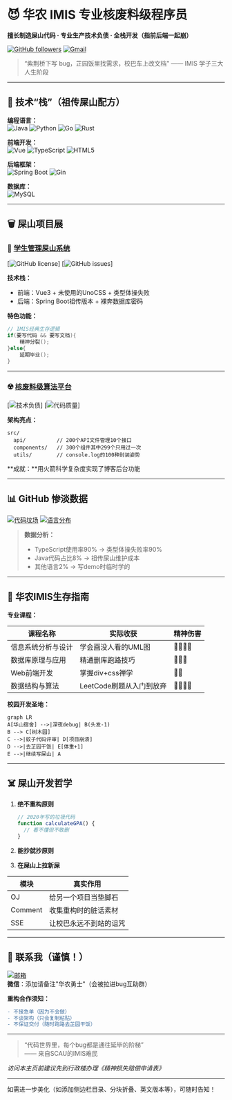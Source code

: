 # 😈 华农 IMIS 专业核废料级程序员

**擅长制造屎山代码 · 专业生产技术负债 · 全栈开发（指前后端一起崩）**

[![GitHub followers](https://img.shields.io/badge/粉丝-全是机器人-red)](https://github.com/HYH0309)
[![Gmail](https://img.shields.io/badge/祖传邮箱-Y2433936387@163.com-D14836?logo=gmail&logoColor=white)](mailto:Y2433936387@163.com)

> “紫荆桥下写 bug，芷园饭里找需求，校巴车上改文档” —— IMIS 学子三大人生阶段

---

## 💩 技术“栈”（祖传屎山配方）

**编程语言：**  
![Java](https://img.shields.io/badge/Java-比教务系统还卡-007396?logo=openjdk)
![Python](https://img.shields.io/badge/Python-只会print()-3776AB?logo=python)
![Go](https://img.shields.io/badge/Go-还没"走"通-00ADD8?logo=go)
![Rust](https://img.shields.io/badge/Rust-编译器都怕我-000000?logo=rust)

**前端开发：**  
![Vue](https://img.shields.io/badge/Vue3-组件地狱-4FC08D?logo=vuedotjs)
![TypeScript](https://img.shields.io/badge/TS-类型体操失败-3178C6?logo=typescript)
![HTML5](https://img.shields.io/badge/HTML-还在用div布局-E34F26?logo=html5)

**后端框架：**  
![Spring Boot](https://img.shields.io/badge/Spring%20Boot-祖传版本-6DB33F?logo=springboot)
![Gin](https://img.shields.io/badge/Gin-接口全404-009688?logo=go)

**数据库：**  
![MySQL](https://img.shields.io/badge/MySQL-密码写在注释里-4479A1?logo=mysql)

---

## 🗑️ 屎山项目展

### 🤬 [学生管理屎山系统](https://github.com/HYH0309/student-manage-system)
[![GitHub license](https://img.shields.io/badge/license-祖传代码-red)]
[![GitHub issues](https://img.shields.io/badge/issues-比华农芒果还多-blue)]

**技术栈：**  
- 前端：Vue3 + 未使用的UnoCSS + 类型体操失败  
- 后端：Spring Boot祖传版本 + 裸奔数据库密码  

**特色功能：**
```java
// IMIS经典生存逻辑
if(要写代码 && 要写文档){
    精神分裂();
}else{
    延期毕业();
}
```

---

### ☢️ [核废料级算法平台](https://github.com/HYH0309/web-work)
[![技术负债](https://img.shields.io/badge/技术负债-∞元-red)]
[![代码质量](https://img.shields.io/badge/可维护性-黑洞级-black)]

**架构亮点：**
```
src/
  api/          // 200个API文件管理10个接口
  components/   // 300个组件其中299个只用过一次
  utils/        // console.log的100种封装姿势
```
**成就：**用火箭科学复杂度实现了博客后台功能

---

## 📊 GitHub 惨淡数据

[![代码坟场](https://github-readme-stats.vercel.app/api?username=HYH0309&show_icons=true&theme=dark&hide_title=true)](https://github.com/HYH0309)
[![语言分布](https://github-readme-stats.vercel.app/api/top-langs/?username=HYH0309&layout=compact&theme=dark&hide=html,css)](https://github.com/HYH0309)

> **数据分析：**
> - TypeScript使用率90% → 类型体操失败率90%
> - Java代码占比8% → 祖传屎山维护成本
> - 其他语言2% → 写demo时临时学的

---

## 🏫 华农IMIS生存指南

**专业课程：**

| 课程名称               | 实际收获               | 精神伤害   |
|----------------------|----------------------|-----------|
| 信息系统分析与设计    | 学会画没人看的UML图    | 🤯🤯🤯🤯     |
| 数据库原理与应用      | 精通删库跑路技巧        | 🤯🤯🤯       |
| Web前端开发           | 掌握div+css禅学        | 🤯🤯         |
| 数据结构与算法        | LeetCode刷题从入门到放弃 | 🤯🤯🤯🤯     |

**校园开发圣地：**
```mermaid
graph LR
A[华山宿舍] -->|深夜debug| B(头发-1)
B --> C[树木园]
C -->|蚊子代码评审| D[项目崩溃]
D -->|去芷园干饭| E[体重+1]
E -->|继续写屎山| A
```

---

## ☠️ 屎山开发哲学

1. **绝不重构原则**
   ```ts
   // 2020年写的垃圾代码
   function calculateGPA() {
     // 看不懂但不敢删
   }
   ```

2. **能抄就抄原则**  


3. **在屎山上拉新屎**

| 模块    | 真实作用                  |
|---------|--------------------------|
| OJ      | 给另一个项目当垫脚石      |
| Comment | 收集重构时的脏话素材      |
| SSE     | 让校巴永远不到站的诅咒    |

---

## 📮 联系我（谨慎！）

[![邮箱](https://img.shields.io/badge/祖传邮箱-Y2433936387@163.com-D14836?style=for-the-badge&logo=gmail)](mailto:Y2433936387@163.com)  
**微信**：添加请备注"华农勇士"（会被拉进bug互助群）

**重构合作须知：**
```diff
- 不接急单（因为不会做）
- 不谈架构（只会复制粘贴）
- 不保证交付（随时跑路去芷园干饭）
```

---

> “代码世界里，每个bug都是通往延毕的阶梯”  
> —— 来自SCAU的IMIS难民  


*访问本主页前建议先到行政楼办理《精神损失赔偿申请表》*

---

如需进一步美化（如添加侧边栏目录、分块折叠、英文版本等），可随时告知！
